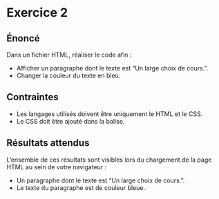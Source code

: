 # Exercice 2

## Énoncé

Dans un fichier HTML, réaliser le code afin :

- Afficher un paragraphe dont le texte est “Un large choix de cours.”.
- Changer la couleur du texte en bleu.

## Contraintes

- Les langages utilisés doivent être uniquement le HTML et le CSS.
- Le CSS doit être ajouté dans la balise.

## Résultats attendus

L’ensemble de ces résultats sont visibles lors du chargement de la page HTML au sein de votre navigateur :

- Un paragraphe dont le texte est “Un large choix de cours.”.
- Le texte du paragraphe est de couleur bleue.